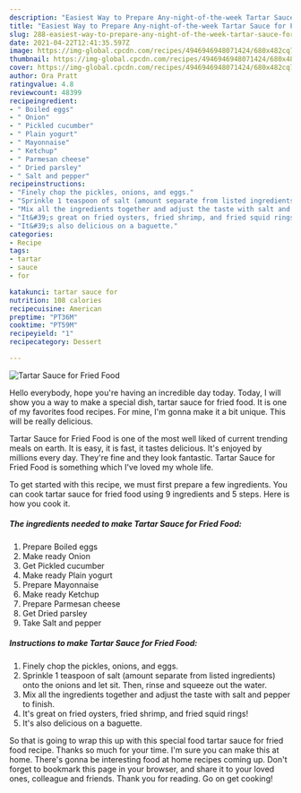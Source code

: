 ```yaml
---
description: "Easiest Way to Prepare Any-night-of-the-week Tartar Sauce for Fried Food"
title: "Easiest Way to Prepare Any-night-of-the-week Tartar Sauce for Fried Food"
slug: 288-easiest-way-to-prepare-any-night-of-the-week-tartar-sauce-for-fried-food
date: 2021-04-22T12:41:35.597Z
image: https://img-global.cpcdn.com/recipes/4946946948071424/680x482cq70/tartar-sauce-for-fried-food-recipe-main-photo.jpg
thumbnail: https://img-global.cpcdn.com/recipes/4946946948071424/680x482cq70/tartar-sauce-for-fried-food-recipe-main-photo.jpg
cover: https://img-global.cpcdn.com/recipes/4946946948071424/680x482cq70/tartar-sauce-for-fried-food-recipe-main-photo.jpg
author: Ora Pratt
ratingvalue: 4.8
reviewcount: 48399
recipeingredient:
- " Boiled eggs"
- " Onion"
- " Pickled cucumber"
- " Plain yogurt"
- " Mayonnaise"
- " Ketchup"
- " Parmesan cheese"
- " Dried parsley"
- " Salt and pepper"
recipeinstructions:
- "Finely chop the pickles, onions, and eggs."
- "Sprinkle 1 teaspoon of salt (amount separate from listed ingredients) onto the onions and let sit. Then, rinse and squeeze out the water."
- "Mix all the ingredients together and adjust the taste with salt and pepper to finish."
- "It&#39;s great on fried oysters, fried shrimp, and fried squid rings!"
- "It&#39;s also delicious on a baguette."
categories:
- Recipe
tags:
- tartar
- sauce
- for

katakunci: tartar sauce for 
nutrition: 108 calories
recipecuisine: American
preptime: "PT36M"
cooktime: "PT59M"
recipeyield: "1"
recipecategory: Dessert

---
```



![Tartar Sauce for Fried Food](https://img-global.cpcdn.com/recipes/4946946948071424/680x482cq70/tartar-sauce-for-fried-food-recipe-main-photo.jpg)

Hello everybody, hope you're having an incredible day today. Today, I will show you a way to make a special dish, tartar sauce for fried food. It is one of my favorites food recipes. For mine, I'm gonna make it a bit unique. This will be really delicious.



Tartar Sauce for Fried Food is one of the most well liked of current trending meals on earth. It is easy, it is fast, it tastes delicious. It's enjoyed by millions every day. They're fine and they look fantastic. Tartar Sauce for Fried Food is something which I've loved my whole life.


To get started with this recipe, we must first prepare a few ingredients. You can cook tartar sauce for fried food using 9 ingredients and 5 steps. Here is how you cook it.

<!--inarticleads1-->

##### The ingredients needed to make Tartar Sauce for Fried Food:

1. Prepare  Boiled eggs
1. Make ready  Onion
1. Get  Pickled cucumber
1. Make ready  Plain yogurt
1. Prepare  Mayonnaise
1. Make ready  Ketchup
1. Prepare  Parmesan cheese
1. Get  Dried parsley
1. Take  Salt and pepper




<!--inarticleads2-->

##### Instructions to make Tartar Sauce for Fried Food:

1. Finely chop the pickles, onions, and eggs.
1. Sprinkle 1 teaspoon of salt (amount separate from listed ingredients) onto the onions and let sit. Then, rinse and squeeze out the water.
1. Mix all the ingredients together and adjust the taste with salt and pepper to finish.
1. It&#39;s great on fried oysters, fried shrimp, and fried squid rings!
1. It&#39;s also delicious on a baguette.




So that is going to wrap this up with this special food tartar sauce for fried food recipe. Thanks so much for your time. I'm sure you can make this at home. There's gonna be interesting food at home recipes coming up. Don't forget to bookmark this page in your browser, and share it to your loved ones, colleague and friends. Thank you for reading. Go on get cooking!
